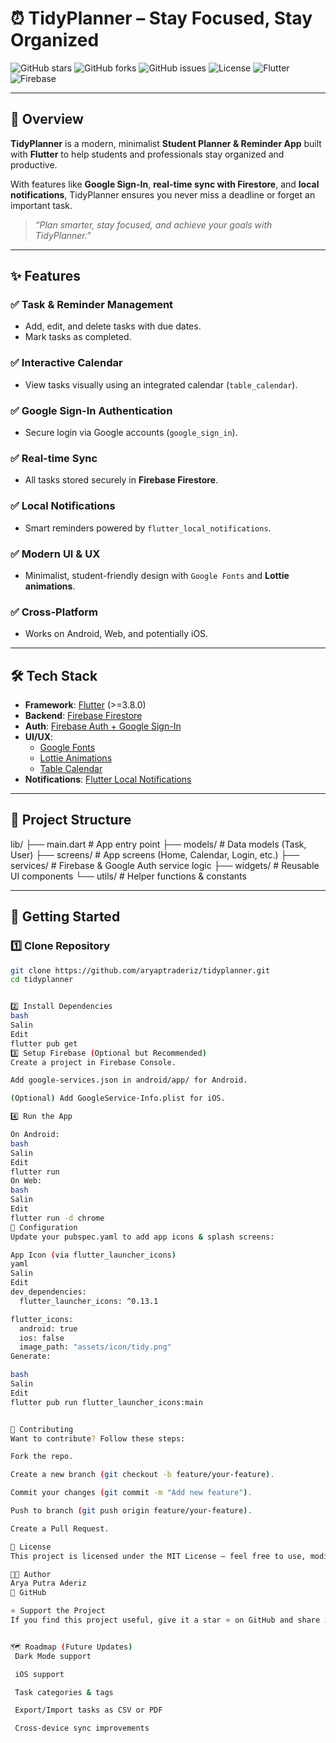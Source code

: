 # ⏰ TidyPlanner – Stay Focused, Stay Organized

![GitHub stars](https://img.shields.io/github/stars/aryaptraderiz/tidyplanner?style=social)
![GitHub forks](https://img.shields.io/github/forks/aryaptraderiz/tidyplanner?style=social)
![GitHub issues](https://img.shields.io/github/issues/aryaptraderiz/tidyplanner)
![License](https://img.shields.io/badge/license-MIT-green)
![Flutter](https://img.shields.io/badge/Flutter-3.8.0-blue?logo=flutter)
![Firebase](https://img.shields.io/badge/Firebase-Enabled-orange?logo=firebase)

---

## 📌 Overview

**TidyPlanner** is a modern, minimalist **Student Planner & Reminder App** built with **Flutter** to help students and professionals stay organized and productive.

With features like **Google Sign-In**, **real-time sync with Firestore**, and **local notifications**, TidyPlanner ensures you never miss a deadline or forget an important task.

> _“Plan smarter, stay focused, and achieve your goals with TidyPlanner.”_

---

## ✨ Features

### ✅ **Task & Reminder Management**
- Add, edit, and delete tasks with due dates.
- Mark tasks as completed.

### ✅ **Interactive Calendar**
- View tasks visually using an integrated calendar (`table_calendar`).

### ✅ **Google Sign-In Authentication**
- Secure login via Google accounts (`google_sign_in`).

### ✅ **Real-time Sync**
- All tasks stored securely in **Firebase Firestore**.

### ✅ **Local Notifications**
- Smart reminders powered by `flutter_local_notifications`.

### ✅ **Modern UI & UX**
- Minimalist, student-friendly design with `Google Fonts` and **Lottie animations**.

### ✅ **Cross-Platform**
- Works on Android, Web, and potentially iOS.



---

## 🛠 Tech Stack

- **Framework**: [Flutter](https://flutter.dev/) (>=3.8.0)
- **Backend**: [Firebase Firestore](https://firebase.google.com/docs/firestore)
- **Auth**: [Firebase Auth + Google Sign-In](https://firebase.google.com/docs/auth)
- **UI/UX**:
  - [Google Fonts](https://pub.dev/packages/google_fonts)
  - [Lottie Animations](https://pub.dev/packages/lottie)
  - [Table Calendar](https://pub.dev/packages/table_calendar)
- **Notifications**: [Flutter Local Notifications](https://pub.dev/packages/flutter_local_notifications)

---

## 📂 Project Structure
lib/
├── main.dart # App entry point
├── models/ # Data models (Task, User)
├── screens/ # App screens (Home, Calendar, Login, etc.)
├── services/ # Firebase & Google Auth service logic
├── widgets/ # Reusable UI components
└── utils/ # Helper functions & constants


---

## 🚀 Getting Started

### 1️⃣ **Clone Repository**

```bash
git clone https://github.com/aryaptraderiz/tidyplanner.git
cd tidyplanner


2️⃣ Install Dependencies
bash
Salin
Edit
flutter pub get
3️⃣ Setup Firebase (Optional but Recommended)
Create a project in Firebase Console.

Add google-services.json in android/app/ for Android.

(Optional) Add GoogleService-Info.plist for iOS.

4️⃣ Run the App

On Android:
bash
Salin
Edit
flutter run
On Web:
bash
Salin
Edit
flutter run -d chrome
🔧 Configuration
Update your pubspec.yaml to add app icons & splash screens:

App Icon (via flutter_launcher_icons)
yaml
Salin
Edit
dev_dependencies:
  flutter_launcher_icons: ^0.13.1

flutter_icons:
  android: true
  ios: false
  image_path: "assets/icon/tidy.png"
Generate:

bash
Salin
Edit
flutter pub run flutter_launcher_icons:main


🤝 Contributing
Want to contribute? Follow these steps:

Fork the repo.

Create a new branch (git checkout -b feature/your-feature).

Commit your changes (git commit -m "Add new feature").

Push to branch (git push origin feature/your-feature).

Create a Pull Request.

📄 License
This project is licensed under the MIT License – feel free to use, modify, and distribute.

👨‍💻 Author
Arya Putra Aderiz
🔗 GitHub 

⭐ Support the Project
If you find this project useful, give it a star ⭐ on GitHub and share it with others!


🗺 Roadmap (Future Updates)
 Dark Mode support

 iOS support

 Task categories & tags

 Export/Import tasks as CSV or PDF

 Cross-device sync improvements
